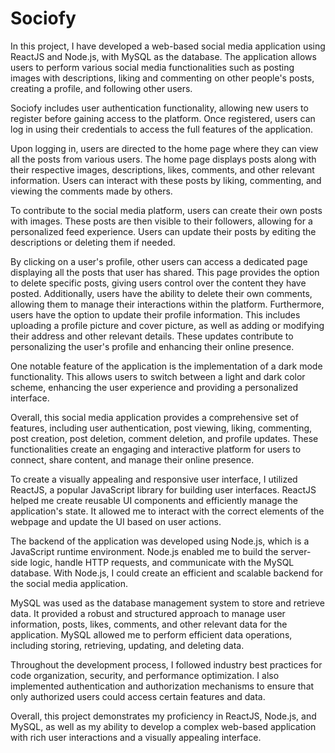 # Sociofy
In this project, I have developed a web-based social media application using ReactJS and Node.js, with MySQL as the database. The application allows users to perform various social media functionalities such as posting images with descriptions, liking and commenting on other people's posts, creating a profile, and following other users.

Sociofy includes user authentication functionality, allowing new users to register before gaining access to the platform. Once registered, users can log in using their credentials to access the full features of the application.

Upon logging in, users are directed to the home page where they can view all the posts from various users. The home page displays posts along with their respective images, descriptions, likes, comments, and other relevant information. Users can interact with these posts by liking, commenting, and viewing the comments made by others.

To contribute to the social media platform, users can create their own posts with images. These posts are then visible to their followers, allowing for a personalized feed experience. Users can update their posts by editing the descriptions or deleting them if needed.

By clicking on a user's profile, other users can access a dedicated page displaying all the posts that user has shared. This page provides the option to delete specific posts, giving users control over the content they have posted. Additionally, users have the ability to delete their own comments, allowing them to manage their interactions within the platform.
Furthermore, users have the option to update their profile information. This includes uploading a profile picture and cover picture, as well as adding or modifying their address and other relevant details. These updates contribute to personalizing the user's profile and enhancing their online presence.

One notable feature of the application is the implementation of a dark mode functionality. This allows users to switch between a light and dark color scheme, enhancing the user experience and providing a personalized interface.

Overall, this social media application provides a comprehensive set of features, including user authentication, post viewing, liking, commenting, post creation, post deletion, comment deletion, and profile updates. These functionalities create an engaging and interactive platform for users to connect, share content, and manage their online presence.

To create a visually appealing and responsive user interface, I utilized ReactJS, a popular JavaScript library for building user interfaces. ReactJS helped me create reusable UI components and efficiently manage the application's state. It allowed me to interact with the correct elements of the webpage and update the UI based on user actions.

The backend of the application was developed using Node.js, which is a JavaScript runtime environment. Node.js enabled me to build the server-side logic, handle HTTP requests, and communicate with the MySQL database. With Node.js, I could create an efficient and scalable backend for the social media application.

MySQL was used as the database management system to store and retrieve data. It provided a robust and structured approach to manage user information, posts, likes, comments, and other relevant data for the application. MySQL allowed me to perform efficient data operations, including storing, retrieving, updating, and deleting data.

Throughout the development process, I followed industry best practices for code organization, security, and performance optimization. I also implemented authentication and authorization mechanisms to ensure that only authorized users could access certain features and data.

Overall, this project demonstrates my proficiency in ReactJS, Node.js, and MySQL, as well as my ability to develop a complex web-based application with rich user interactions and a visually appealing interface.
